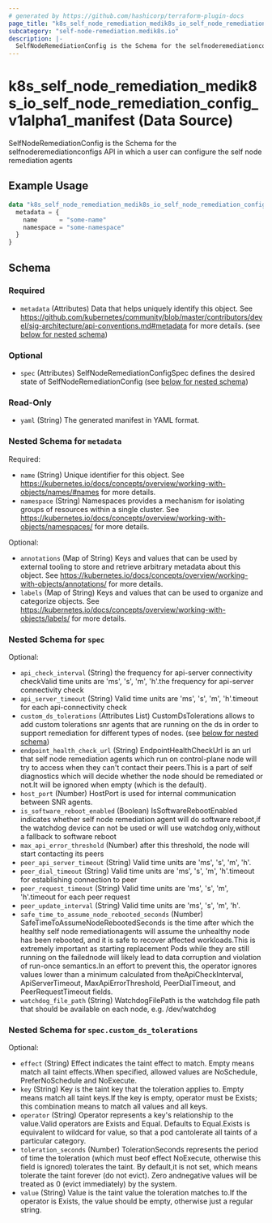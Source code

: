 ```yaml
---
# generated by https://github.com/hashicorp/terraform-plugin-docs
page_title: "k8s_self_node_remediation_medik8s_io_self_node_remediation_config_v1alpha1_manifest Data Source - terraform-provider-k8s"
subcategory: "self-node-remediation.medik8s.io"
description: |-
  SelfNodeRemediationConfig is the Schema for the selfnoderemediationconfigs API in which a user can configure the self node remediation agents
---
```


# k8s_self_node_remediation_medik8s_io_self_node_remediation_config_v1alpha1_manifest (Data Source)

SelfNodeRemediationConfig is the Schema for the selfnoderemediationconfigs API in which a user can configure the self node remediation agents

## Example Usage

```terraform
data "k8s_self_node_remediation_medik8s_io_self_node_remediation_config_v1alpha1_manifest" "example" {
  metadata = {
    name      = "some-name"
    namespace = "some-namespace"
  }
}
```

<!-- schema generated by tfplugindocs -->
## Schema

### Required

- `metadata` (Attributes) Data that helps uniquely identify this object. See https://github.com/kubernetes/community/blob/master/contributors/devel/sig-architecture/api-conventions.md#metadata for more details. (see [below for nested schema](#nestedatt--metadata))

### Optional

- `spec` (Attributes) SelfNodeRemediationConfigSpec defines the desired state of SelfNodeRemediationConfig (see [below for nested schema](#nestedatt--spec))

### Read-Only

- `yaml` (String) The generated manifest in YAML format.

<a id="nestedatt--metadata"></a>
### Nested Schema for `metadata`

Required:

- `name` (String) Unique identifier for this object. See https://kubernetes.io/docs/concepts/overview/working-with-objects/names/#names for more details.
- `namespace` (String) Namespaces provides a mechanism for isolating groups of resources within a single cluster. See https://kubernetes.io/docs/concepts/overview/working-with-objects/namespaces/ for more details.

Optional:

- `annotations` (Map of String) Keys and values that can be used by external tooling to store and retrieve arbitrary metadata about this object. See https://kubernetes.io/docs/concepts/overview/working-with-objects/annotations/ for more details.
- `labels` (Map of String) Keys and values that can be used to organize and categorize objects. See https://kubernetes.io/docs/concepts/overview/working-with-objects/labels/ for more details.


<a id="nestedatt--spec"></a>
### Nested Schema for `spec`

Optional:

- `api_check_interval` (String) the frequency for api-server connectivity checkValid time units are 'ms', 's', 'm', 'h'.the frequency for api-server connectivity check
- `api_server_timeout` (String) Valid time units are 'ms', 's', 'm', 'h'.timeout for each api-connectivity check
- `custom_ds_tolerations` (Attributes List) CustomDsTolerations allows to add custom tolerations snr agents that are running on the ds in order to support remediation for different types of nodes. (see [below for nested schema](#nestedatt--spec--custom_ds_tolerations))
- `endpoint_health_check_url` (String) EndpointHealthCheckUrl is an url that self node remediation agents which run on control-plane node will try to access when they can't contact their peers.This is a part of self diagnostics which will decide whether the node should be remediated or not.It will be ignored when empty (which is the default).
- `host_port` (Number) HostPort is used for internal communication between SNR agents.
- `is_software_reboot_enabled` (Boolean) IsSoftwareRebootEnabled indicates whether self node remediation agent will do software reboot,if the watchdog device can not be used or will use watchdog only,without a fallback to software reboot
- `max_api_error_threshold` (Number) after this threshold, the node will start contacting its peers
- `peer_api_server_timeout` (String) Valid time units are 'ms', 's', 'm', 'h'.
- `peer_dial_timeout` (String) Valid time units are 'ms', 's', 'm', 'h'.timeout for establishing connection to peer
- `peer_request_timeout` (String) Valid time units are 'ms', 's', 'm', 'h'.timeout for each peer request
- `peer_update_interval` (String) Valid time units are 'ms', 's', 'm', 'h'.
- `safe_time_to_assume_node_rebooted_seconds` (Number) SafeTimeToAssumeNodeRebootedSeconds is the time after which the healthy self node remediationagents will assume the unhealthy node has been rebooted, and it is safe to recover affected workloads.This is extremely important as starting replacement Pods while they are still running on the failednode will likely lead to data corruption and violation of run-once semantics.In an effort to prevent this, the operator ignores values lower than a minimum calculated from theApiCheckInterval, ApiServerTimeout, MaxApiErrorThreshold, PeerDialTimeout, and PeerRequestTimeout fields.
- `watchdog_file_path` (String) WatchdogFilePath is the watchdog file path that should be available on each node, e.g. /dev/watchdog

<a id="nestedatt--spec--custom_ds_tolerations"></a>
### Nested Schema for `spec.custom_ds_tolerations`

Optional:

- `effect` (String) Effect indicates the taint effect to match. Empty means match all taint effects.When specified, allowed values are NoSchedule, PreferNoSchedule and NoExecute.
- `key` (String) Key is the taint key that the toleration applies to. Empty means match all taint keys.If the key is empty, operator must be Exists; this combination means to match all values and all keys.
- `operator` (String) Operator represents a key's relationship to the value.Valid operators are Exists and Equal. Defaults to Equal.Exists is equivalent to wildcard for value, so that a pod cantolerate all taints of a particular category.
- `toleration_seconds` (Number) TolerationSeconds represents the period of time the toleration (which must beof effect NoExecute, otherwise this field is ignored) tolerates the taint. By default,it is not set, which means tolerate the taint forever (do not evict). Zero andnegative values will be treated as 0 (evict immediately) by the system.
- `value` (String) Value is the taint value the toleration matches to.If the operator is Exists, the value should be empty, otherwise just a regular string.
